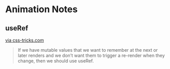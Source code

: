 # Animation Notes

## useRef

[via css-tricks.com](https://css-tricks.com/using-requestanimationframe-with-react-hooks/#aa-useref-is-not-only-for-dom-references)

> If we have mutable values that we want to remember at the next or later renders and we don’t want them to trigger a re-render when they change, then we should use useRef.
